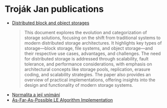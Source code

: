 # Troják Jan publications

- [Distributed block and object storages](https://pub.zezav.cz/distributed_block_and_object_storages.pdf)
    > This document explores the evolution and categorization of storage solutions, focusing on the shift from traditional systems to modern distributed storage architectures. It highlights key types of storage—block storage, file systems, and object storage—and their respective use cases, advantages, and challenges. The need for distributed storage is addressed through scalability, fault tolerance, and performance considerations, with emphasis on architectural concepts like storage pools, replication, erasure coding, and scalability strategies. The paper also provides an overview of practical implementations, offering insights into the design and functionality of modern storage systems.
- [Normalita a její vnímání](https://pub.zezav.cz/normality.pdf)
- [As-Far-As-Possible LE Algorithm Implementation](https://pub.zezav.cz/leader_election-as_far_as_possible.pdf)
